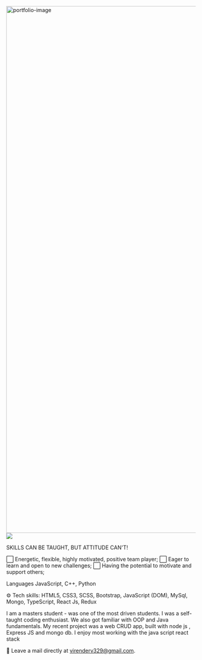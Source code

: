 <a href="https://virenv496.github.io/virender.codes/" target="_blank"><img src="https://media.giphy.com/media/KJbHomEjOvZKxsUVE2/giphy.gif" align="right" alt="portfolio-image" width="1400" height="auto"></a>
<a href="https://www.linkedin.com/in/virender-vishwakarma-952381176/" target="_blank"><img src="https://img.icons8.com/color/96/000000/linkedin-2.png"/></a>





SKILLS CAN BE TAUGHT, BUT ATTITUDE CAN'T!

⬜️ Energetic, flexible, highly motivated, positive team player;
⬜️ Eager to learn and open to new challenges;
⬜️ Having the potential to motivate and support others;

Languages JavaScript, C++, Python

⚙️ Tech skills: HTML5, CSS3, SCSS, Bootstrap, JavaScript (DOM), MySql, Mongo, TypeScript, React Js, Redux

I am a masters student - was one of the most driven students. I was a self-taught coding enthusiast.
We also got familiar with OOP and Java fundamentals. My recent project was a web CRUD app, built with node js , Express JS and mongo db. I enjoy most working with the java script react stack

📩 Leave a mail directly at virenderv329@gmail.com.





